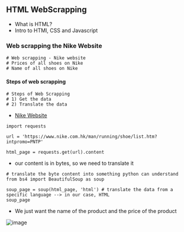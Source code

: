 ## HTML WebScrapping

- What is HTML? 
- Intro to HTMl, CSS and Javascript

### Web scrapping the Nike Website
```
# Web scrapping - Nike website
# Prices of all shoes on Nike
# Name of all shoes on Nike
```

#### Steps of web scrapping
```
# Steps of Web Scrapping
# 1) Get the data
# 2) Translate the data
```

- [Nike Website](https://www.nike.com.hk/?locale=en-gb)

```
import requests

url = 'https://www.nike.com.hk/man/running/shoe/list.htm?intpromo=PNTP'

html_page = requests.get(url).content
```

- our content is in bytes, so we need to translate it

```
# translate the byte content into something python can understand
from bs4 import BeautifulSoup as soup

soup_page = soup(html_page, 'html') # translate the data from a specific language --> in our case, HTML
soup_page
```

- We just want the name of the product and the price of the product

![image](https://user-images.githubusercontent.com/37263010/191875820-4339e32d-44e3-426c-82c9-99c6e1c8eb5f.png)
